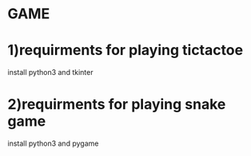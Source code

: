 # GAME

# 1)requirments for playing tictactoe

install python3 and tkinter 

# 2)requirments for playing snake game

install python3 and pygame

